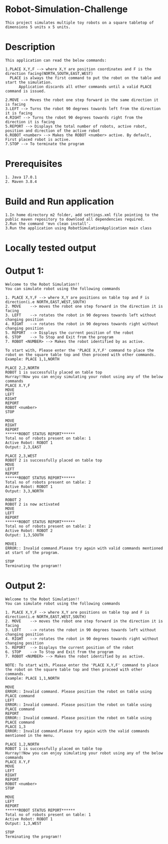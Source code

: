 # Robot-Simulation-Challenge
    This project simulates multiple toy robots on a square tabletop of dimensions 5 units x 5 units.

# Description
    This application can read the below commands:
    
    1.PLACE X,Y,F --> where X,Y are position coordinates and F is the direction facing(NORTH,SOUTH,EAST,WEST)
      PLACE is always the first command to put the robot on the table and start the simulation.
          Application discards all other commands until a valid PLACE command is issued.
          
    2.MOVE --> Moves the robot one step forward in the same direction it is facing
    3.LEFT --> Turns the robot 90 degrees towards left from the direction it is facing 
    4.RIGHT --> Turns the robot 90 degrees towards right from the direction it is facing
    5.REPORT --> Displays the total number of robots, active robot, position and direction of the active robot
    6.ROBOT <number> --> Makes the ROBOT <number> active. By default, First placed robot is active.
    7.STOP --> To terminate the program

# Prerequisites
    1. Java 17.0.1
    2. Maven 3.8.4

# Build and Run application

    1.In home directory m2 folder, add settings.xml file pointing to the public maven repository to download all dependencies required.
    2.Run the command 'mvn clean install'.
    3.Run the application using RobotSimulationApplication main class

# Locally tested output

# Output 1:
    Welcome to the Robot Simulation!! 
    You can simulate robot using the following commands 

    1. PLACE X,Y,F --> where X,Y are positions on table top and F is direction(i.e NORTH,EAST,WEST,SOUTH) 
    2. MOVE    --> moves the robot one step forward in the direction it is facing 
    3. LEFT    --> rotates the robot in 90 degrees towards left without changing position 
    4. RIGHT   --> rotates the robot in 90 degrees towards right without changing position 
    5. REPORT  --> Displays the current position of the robot 
    6. STOP    --> To Stop and Exit from the program 
    7. ROBOT <NUMBER> --> Makes the robot identified by as active.

    To start with, Please enter the 'PLACE X,Y,F' command to place the robot on the square table top and then proceed with other commands. 
    Example: PLACE 1,1,NORTH

    PLACE 2,2,NORTH
    ROBOT 1 is successfully placed on table top
    Hurray!!Now you can enjoy simulating your robot using any of the below commands
    PLACE X.Y,F 
    MOVE 
    LEFT 
    RIGHT 
    REPORT 
    ROBOT <number> 
    STOP

    MOVE
    RIGHT
    REPORT
    ******ROBOT STATUS REPORT******
    Total no of robots present on table: 1
    Active Robot: ROBOT 1
    Output: 2,3,EAST 

    PLACE 2,3,WEST
    ROBOT 2 is successfully placed on table top
    MOVE
    LEFT
    REPORT
    ******ROBOT STATUS REPORT******
    Total no of robots present on table: 2
    Active Robot: ROBOT 1
    Output: 3,3,NORTH 

    ROBOT 2
    ROBOT 2 is now activated
    MOVE
    LEFT
    REPORT
    ******ROBOT STATUS REPORT******
    Total no of robots present on table: 2
    Active Robot: ROBOT 2
    Output: 1,3,SOUTH 

    MOVE1
    ERROR:: Invalid command.Please try again with valid commands mentioned at start of the program.
    
    STOP
    Terminating the program!!


# Output 2:

    Welcome to the Robot Simulation!! 
    You can simulate robot using the following commands 

    1. PLACE X,Y,F --> where X,Y are positions on table top and F is direction(i.e NORTH,EAST,WEST,SOUTH) 
    2. MOVE    --> moves the robot one step forward in the direction it is facing 
    3. LEFT    --> rotates the robot in 90 degrees towards left without changing position 
    4. RIGHT   --> rotates the robot in 90 degrees towards right without changing position 
    5. REPORT  --> Displays the current position of the robot 
    6. STOP    --> To Stop and Exit from the program 
    7. ROBOT <NUMBER> --> Makes the robot identified by as active.

    NOTE: To start with, Please enter the 'PLACE X,Y,F' command to place the robot on the square table top and then proceed with other commands. 
    Example: PLACE 1,1,NORTH
    
    MOVE
    ERROR:: Invalid command. Please position the robot on table using PLACE command
    LEFT
    ERROR:: Invalid command. Please position the robot on table using PLACE command
    REPORT
    ERROR:: Invalid command. Please position the robot on table using PLACE command
    PLACE 1,3
    ERROR:: Invalid command.Please try again with the valid commands mentioned in the menu.
    
    PLACE 1,2,NORTH
    ROBOT 1 is successfully placed on table top
    Hurray!!Now you can enjoy simulating your robot using any of the below commands
    PLACE X.Y,F 
    MOVE 
    LEFT 
    RIGHT 
    REPORT 
    ROBOT <number> 
    STOP

    MOVE
    LEFT
    REPORT
    ******ROBOT STATUS REPORT******
    Total no of robots present on table: 1
    Active Robot: ROBOT 1
    Output: 1,3,WEST 
    
    STOP
    Terminating the program!!







